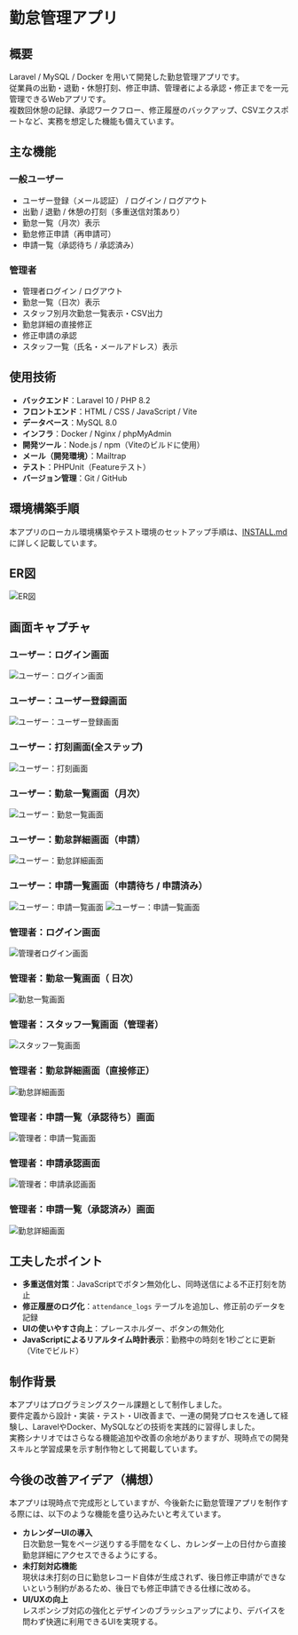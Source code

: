 # 勤怠管理アプリ

## 概要

Laravel / MySQL / Docker を用いて開発した勤怠管理アプリです。  
従業員の出勤・退勤・休憩打刻、修正申請、管理者による承認・修正までを一元管理できるWebアプリです。  
複数回休憩の記録、承認ワークフロー、修正履歴のバックアップ、CSVエクスポートなど、実務を想定した機能も備えています。  

## 主な機能

### 一般ユーザー
- ユーザー登録（メール認証） / ログイン / ログアウト
- 出勤 / 退勤 / 休憩の打刻（多重送信対策あり）
- 勤怠一覧（月次）表示
- 勤怠修正申請（再申請可）
- 申請一覧（承認待ち / 承認済み）

### 管理者
- 管理者ログイン / ログアウト
- 勤怠一覧（日次）表示
- スタッフ別月次勤怠一覧表示・CSV出力
- 勤怠詳細の直接修正
- 修正申請の承認
- スタッフ一覧（氏名・メールアドレス）表示


## 使用技術

- **バックエンド**：Laravel 10 / PHP 8.2
- **フロントエンド**：HTML / CSS / JavaScript / Vite
- **データベース**：MySQL 8.0
- **インフラ**：Docker / Nginx / phpMyAdmin
- **開発ツール**：Node.js / npm（Viteのビルドに使用）
- **メール（開発環境）**：Mailtrap
- **テスト**：PHPUnit（Featureテスト）
- **バージョン管理**：Git / GitHub


## 環境構築手順
本アプリのローカル環境構築やテスト環境のセットアップ手順は、[INSTALL.md](./INSTALL.md) に詳しく記載しています。  


## ER図
![ER図](er.png)

## 画面キャプチャ

### ユーザー：ログイン画面
![ユーザー：ログイン画面](public/images/screen1.png)

### ユーザー：ユーザー登録画面
![ユーザー：ユーザー登録画面](public/images/screen2.png)

### ユーザー：打刻画面(全ステップ)
![ユーザー：打刻画面](public/images/screen3.png)

### ユーザー：勤怠一覧画面（月次）
![ユーザー：勤怠一覧画面](public/images/screen4.png)

### ユーザー：勤怠詳細画面（申請）
![ユーザー：勤怠詳細画面](public/images/screen5.png)

### ユーザー：申請一覧画面（申請待ち / 申請済み）
![ユーザー：申請一覧画面](public/images/screen6.png)
![ユーザー：申請一覧画面](public/images/screen14.png)

### 管理者：ログイン画面
![管理者ログイン画面](public/images/screen7.png)

### 管理者：勤怠一覧画面（ 日次）
![勤怠一覧画面](public/images/screen8.png)

### 管理者：スタッフ一覧画面（管理者）
![スタッフ一覧画面](public/images/screen10.png)

### 管理者：勤怠詳細画面（直接修正）
![勤怠詳細画面](public/images/screen9.png)

### 管理者：申請一覧（承認待ち）画面
![管理者：申請一覧画面](public/images/screen11.png)

### 管理者：申請承認画面
![管理者：申請承認画面](public/images/screen12.png)

### 管理者：申請一覧（承認済み）画面
![勤怠詳細画面](public/images/screen13.png)

## 工夫したポイント
- **多重送信対策**：JavaScriptでボタン無効化し、同時送信による不正打刻を防止
- **修正履歴のログ化**：`attendance_logs` テーブルを追加し、修正前のデータを記録
- **UIの使いやすさ向上**：プレースホルダー、ボタンの無効化
- **JavaScriptによるリアルタイム時計表示**：勤務中の時刻を1秒ごとに更新（Viteでビルド）

## 制作背景
本アプリはプログラミングスクール課題として制作しました。  
要件定義から設計・実装・テスト・UI改善まで、一連の開発プロセスを通して経験し、LaravelやDocker、MySQLなどの技術を実践的に習得しました。  
実務シナリオではさらなる機能追加や改善の余地がありますが、現時点での開発スキルと学習成果を示す制作物として掲載しています。    

## 今後の改善アイデア（構想）
本アプリは現時点で完成形としていますが、今後新たに勤怠管理アプリを制作する際には、以下のような機能を盛り込みたいと考えています。
- **カレンダーUIの導入**  
日次勤怠一覧をページ送りする手間をなくし、カレンダー上の日付から直接勤怠詳細にアクセスできるようにする。  
- **未打刻対応機能**  
現状は未打刻の日に勤怠レコード自体が生成されず、後日修正申請ができないという制約があるため、後日でも修正申請できる仕様に改める。  
- **UI/UXの向上**  
レスポンシブ対応の強化とデザインのブラッシュアップにより、デバイスを問わず快適に利用できるUIを実現する。
